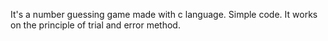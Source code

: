 It's a number guessing game made with c language.
Simple code.
It works on the principle of trial and error method.
